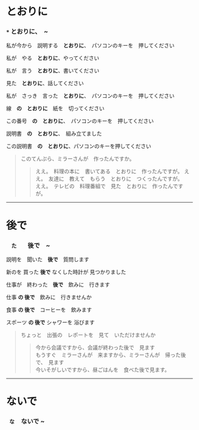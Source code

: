 とおりに
=====

### ``` * ``` とおりに、　~

私が今から　説明する　**とおりに**、　パソコンのキーを　押してください

私が　やる　**とおりに**、やってください

私が　言う　**とおりに**、書いてください

見た　**とおりに**、話してください

私が　さっき　言った　**とおりに**、　パソコンのキーを　押してください

線　**の　とおりに**　紙を　切ってください

この番号　**の　とおりに**、　パソコンのキーを　押してください

説明書　**の　とおりに**、　組み立てました

この説明書　**の　とおりに**、パソコンのキーを押してください

> このてんぷら、ミラーさんが　作ったんですか。  
>> ええ。　料理の本に　書いてある　とおりに　作ったんですが。
>> ええ。　友達に　教えて　もらう　とおりに　つくったんですが。  
>> ええ。　テレビの　料理番組で　見た　とおりに　作ったんですが。


***


後で
===

### ```　た　```　後で　~

説明を　聞いた　**後で**　質問します

新のを 買った **後で** なくした時計が 見つかりました

仕事が　終わった　**後で**　飲みに　行きます

仕事 **の 後で**　飲みに　行きませんか

食事 **の 後で**　コーヒーを　飲みます

スポーツ **の 後で** シャワーを 浴びます

> ちょっと　出張の　レポートを　見て　いただけませんか  
>> 今から会議ですから、会議が終わった後で　見ます  
>> もうすぐ　ミラーさんが　来ますから、ミラーさんが　帰った後で、　見ます  
>> 今いそがしいですから、昼ごはんを　食べた後で見ます。


***


ないで
====

### ``` な　``` ないで ~